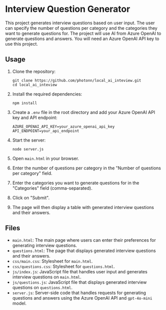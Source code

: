 # Interview Question Generator

This project generates interview questions based on user input. The user can specify the number of questions per category and the categories they want to generate questions for. The project will use AI from Azure OpenAI to generate questions and answers. You will need an Azure OpenAI API key to use this project.

## Usage

1. Clone the repository:
   ```
   git clone https://github.com/photonn/local_ai_inteview.git
   cd local_ai_inteview
   ```

2. Install the required dependencies:
   ```
   npm install
   ```

3. Create a `.env` file in the root directory and add your Azure OpenAI API key and API endpoint:
   ```
   AZURE_OPENAI_API_KEY=your_azure_openai_api_key
   API_ENDPOINT=your_api_endpoint
   ```

4. Start the server:
   ```
   node server.js
   ```

5. Open `main.html` in your browser.

6. Enter the number of questions per category in the "Number of questions per category" field.

7. Enter the categories you want to generate questions for in the "Categories" field (comma-separated).

8. Click on "Submit".

9. The page will then display a table with generated interview questions and their answers.

## Files

- `main.html`: The main page where users can enter their preferences for generating interview questions.
- `questions.html`: The page that displays generated interview questions and their answers.
- `css/main.css`: Stylesheet for `main.html`.
- `css/questions.css`: Stylesheet for `questions.html`.
- `js/index.js`: JavaScript file that handles user input and generates interview questions on `main.html`.
- `js/questions.js`: JavaScript file that displays generated interview questions on `questions.html`.
- `server.js`: Server-side code that handles requests for generating questions and answers using the Azure OpenAI API and `gpt-4o-mini` model.
